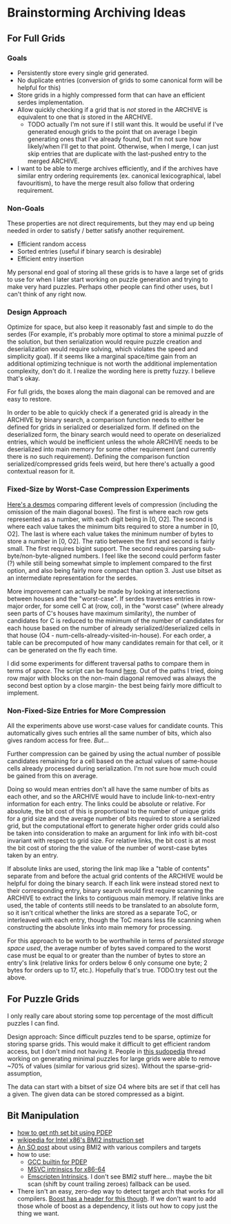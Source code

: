 <!-- SPDX-FileCopyrightText: 2020 David Fong -->
<!-- SPDX-License-Identifier: CC0-1.0 -->
# Brainstorming Archiving Ideas

## For Full Grids

### Goals

- Persistently store every single grid generated.
- No duplicate entries (conversion of grids to some canonical form will be helpful for this)
- Store grids in a highly compressed form that can have an efficient serdes implementation.
- Allow quickly checking if a grid that is _not_ stored in the ARCHIVE is equivalent to one that _is_ stored in the ARCHIVE.
  - TODO actually I'm not sure if I still want this. It would be useful if I've generated enough grids to the point that on average I begin generating ones that I've already found, but I'm not sure how likely/when I'll get to that point. Otherwise, when I merge, I can just skip entries that are duplicate with the last-pushed entry to the merged ARCHIVE.
- I want to be able to merge archives efficiently, and if the archives have similar entry ordering requirements (ex. canonical lexicographical, label favouritism), to have the merge result also follow that ordering requirement.

### Non-Goals

These properties are not direct requirements, but they may end up being needed in order to satisfy / better satisfy another requirement.

- Efficient random access
- Sorted entries (useful if binary search is desirable)
- Efficient entry insertion

My personal end goal of storing all these grids is to have a large set of grids to use for when I later start working on puzzle generation and trying to make very hard puzzles. Perhaps other people can find other uses, but I can't think of any right now.

### Design Approach

Optimize for space, but also keep it reasonably fast and simple to do the serdes (For example, it's probably more optimal to store a minimal puzzle of the solution, but then serialization would require puzzle creation and deserialization would require solving, which violates the speed and simplicity goal). If it seems like a marginal space/time gain from an additional optimizing technique is not worth the additional implementation complexity, don't do it. I realize the wording here is pretty fuzzy. I believe that's okay.

For full grids, the boxes along the main diagonal can be removed and are easy to restore.

In order to be able to quickly check if a generated grid is already in the ARCHIVE by binary search, a comparison function needs to either be defined for grids in serialized or deserialized form. If defined on the deserialized form, the binary search would need to operate on deserialized entries, which would be inefficient unless the whole ARCHIVE needs to be deserialized into main memory for some other requirement (and currently there is no such requirement). Defining the comparison function serialized/compressed grids feels weird, but here there's actually a good contextual reason for it.

### Fixed-Size by Worst-Case Compression Experiments

[Here's a desmos](https://www.desmos.com/calculator/ldtxq1wipc) comparing different levels of compression (including the omission of the main diagonal boxes). The first is where each row gets represented as a number, with each digit being in [0, O2]. The second is where each value takes the minimum bits required to store a number in [0, O2]. The last is where each value takes the minimum number of bytes to store a number in [0, O2]. The ratio between the first and second is fairly small. The first requires bigint support. The second requires parsing sub-byte/non-byte-aligned numbers. I feel like the second could perform faster (?) while still being somewhat simple to implement compared to the first option, and also being fairly more compact than option 3. Just use bitset as an intermediate representation for the serdes.

More improvement can actually be made by looking at intersections between houses and the "worst-case". If serdes traverses entries in row-major order, for some cell C at (row, col), in the "worst case" (where already seen parts of C's houses have maximum similarity), the number of candidates for C is reduced to the minimum of the number of candidates for each house based on the number of already serialized/deserialized cells in that house (O4 - num-cells-already-visited-in-house). For each order, a table can be precomputed of how many candidates remain for that cell, or it can be generated on the fly each time.

I did some experiments for different traversal paths to compare them in terms of _space_. The script can be found [here](./solution_serdes_paths_experiment.js). Out of the paths I tried, doing row major with blocks on the non-main diagonal removed was always the second best option by a close margin- the best being fairly more difficult to implement.

### Non-Fixed-Size Entries for More Compression

All the experiments above use worst-case values for candidate counts. This automatically gives such entries all the same number of bits, which also gives random access for free. _But_...

Further compression can be gained by using the actual number of possible candidates remaining for a cell based on the actual values of same-house cells already processed during serialization. I'm not sure how much could be gained from this on average.

Doing so would mean entries don't all have the same number of bits as each other, and so the ARCHIVE would have to include link-to-next-entry information for each entry. The links could be absolute or relative. For absolute, the bit cost of this is proportional to the number of unique grids for a grid size and the average number of bits required to store a serialized grid, but the computational effort to generate higher order grids could also be taken into consideration to make an argument for link info with bit-cost invariant with respect to grid size. For relative links, the bit cost is at most the bit cost of storing the the value of the number of worst-case bytes taken by an entry.

If absolute links are used, storing the link map like a "table of contents" separate from and before the actual grid contents of the ARCHIVE would be helpful for doing the binary search. If each link were instead stored next to their corresponding entry, binary search would first require scanning the ARCHIVE to extract the links to contiguous main memory. If relative links are used, the table of contents still needs to be translated to an absolute form, so it isn't critical whether the links are stored as a separate ToC, or interleaved with each entry, though the ToC means less file scanning when constructing the absolute links into main memory for processing.

For this approach to be worth to be worthwhile in terms of _persisted storage space used_, the average number of bytes saved compared to the worst case must be equal to or greater than the number of bytes to store an entry's link (relative links for orders below 6 only consume one byte; 2 bytes for orders up to 17, etc.). Hopefully that's true.
TODO.try test out the above.


## For Puzzle Grids

I only really care about storing some top percentage of the most difficult puzzles I can find.

Design approach: Since difficult puzzles tend to be sparse, optimize for storing sparse grids. This would make it difficult to get efficient random access, but I don't mind not having it. People in [this sudopedia](http://forum.enjoysudoku.com/giant-sudoku-s-16x16-25x25-36x36-100x100-t6578-150.html) thread working on generating minimal puzzles for large grids were able to remove ~70% of values (similar for various grid sizes). Without the sparse-grid-assumption,

The data can start with a bitset of size O4 where bits are set if that cell has a given. The given data can be stored compressed as a bigint.

## Bit Manipulation

- [how to get nth set bit using PDEP](https://stackoverflow.com/questions/7669057/find-nth-set-bit-in-an-int)
- [wikipedia for Intel x86's BMI2 instruction set](https://wikipedia.org/wiki/X86_Bit_manipulation_instruction_set#Parallel_bit_deposit_and_extract)
- [An SO post](https://stackoverflow.com/a/59591250/11107541) about using BMI2 with various compilers and targets
- how to use:
  - [GCC builtin for PDEP](https://gcc.gnu.org/onlinedocs/gcc/x86-Built-in-Functions.html#x86-Built-in-Functions)
  - [MSVC intrinsics for x86-64](https://docs.microsoft.com/en-us/cpp/intrinsics/x64-amd64-intrinsics-list?view=msvc-170)
  - [Emscripten Intrinsics](https://emscripten.org/docs/porting/simd.html). I don't see BMI2 stuff here... maybe the bit scan (shift by count trailing zeroes) fallback can be used.
- There isn't an easy, zero-dep way to detect target arch that works for all compilers. [Boost has a header for this though](https://www.boost.org/doc/libs/1_79_0/libs/predef/doc/index.html#_boost_arch_x86_64). If we don't want to add those whole of boost as a dependency, it lists out how to copy just the thing we want.
